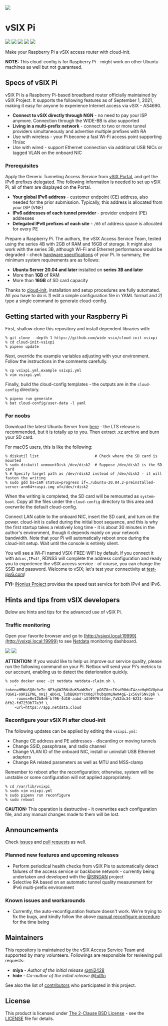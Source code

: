 ![](https://i.imgur.com/AluMwI0.png)

# vSIX Pi
[![](http://img.shields.io/github/license/wide-vsix/vsixpi)](LICENSE) [![](https://img.shields.io/github/issues/wide-vsix/vsixpi)](https://github.com/wide-vsix/vsixpi/issues) [![](https://img.shields.io/github/issues-pr/wide-vsix/vsixpi)](https://github.com/wide-vsix/vsixpi/pulls) [![](https://img.shields.io/github/last-commit/wide-vsix/vsixpi)](https://github.com/wide-vsix/vsixpi/commits) [![](https://img.shields.io/github/release/wide-vsix/vsixpi)](https://github.com/wide-vsix/vsixpi/releases)

Make your Raspberry Pi a vSIX access router with cloud-init.

**NOTE:** This cloud-config is for Raspberry Pi - might work on other Ubuntu machines as well but not guaranteed.

## Specs of vSIX Pi
vSIX Pi is a Raspberry Pi-based broadband router officially maintained by vSIX Project. It supports the following features as of September 1, 2021, making it easy for anyone to experience Internet access via vSIX - AS4690.

- **Connect to vSIX directly through NGN** - no need to pay your ISP anymore. Connection through the WIDE-BB is also supported 
- **Living in a multi-prefix network** - connect to two or more tunnel providers simultaneously and advertise multiple prefixes with RA
- Use with wireless - your Pi become a fast Wi-Fi access point supporting 11n/ac
- Use with wired - support Ethernet connection via additional USB NICs or tagged VLAN on the onboard NIC

### Prerequisites
Apply the Generic Tunneling Access Service from [vSIX Portal](https://portal.vsix.wide.ad.jp/), and get the IPv6 prefixes delegated. The following information is needed to set up vSIX Pi; all of them are displayed on the Portal.

- **Your global IPv6 address** - customer endpoint (CE) address, also needed for the prior submission. Typically, this address is allocated from your ISP (VNE)
- **IPv6 addresses of each tunnel provider** - provider endpoint (PE) addresses
- **Delegated IPv6 prefixes of each site** - `/60` of address space is allocated for every PE

Prepare a Raspberry Pi. The authors, the vSIX Access Service Team, tested using the series 4B with 2GB of RAM and 16GB of storage. It might also work with the series 3B, although Wi-Fi and Ethernet performance would be degraded - check  [hardware specifications](https://en.wikipedia.org/wiki/Raspberry_Pi#Specifications) of your Pi. In summary, the minimum system requirements are as follows:

- **Ubuntu Server 20.04 and later** installed on **series 3B and later**
- More than **1GB** of RAM
- More than **16GB** of SD card capacity

Thanks to [cloud-init](https://cloudinit.readthedocs.io/en/latest/), installation and setup procedures are fully automated. All you have to do is *1)* edit a simple configuration file in YAML format and *2)* type a single command to generate cloud-config.

## Getting started with your Raspberry Pi
First, shallow clone this repository and install dependent libraries with:

```
% git clone --depth 1 https://github.com/wide-vsix/cloud-init-vsixpi
% cd cloud-init-vsixpi
% pipenv update
```

Next, override the example variables adjusting with your environment. Follow the instructions in the comments carefully.

```
% cp vsixpi.yml.example vsixpi.yml
% vim vsixpi.yml
```

Finally, build the cloud-config templates - the outputs are in the `cloud-config` directory.

```
% pipenv run generate
% bat cloud-config/user-data -l yaml
```

### For noobs
Download the latest Ubuntu Server from [here](https://ubuntu.com/download/raspberry-pi) - the LTS release is recommended, but it is totally up to you. Then extract .xz archive and burn your SD card.

For macOS users, this is like the following:

```
% diskutil list                         # Check where the SD card is mounted
% sudo diskutil unmountDisk /dev/disk2  # Suppose /dev/disk2 is the SD card
% # Specify target path as /dev/rdisk2 instead of /dev/disk2 - it will fasten the writing
% sudo gdd bs=16M status=progress if=./ubuntu-20.04.2-preinstalled-server-arm64+raspi.img of=/dev/rdisk2
```

When the writing is completed, the SD card will be remounted as `system-boot`. Copy all the files under the `cloud-config` directory to this area and overwrite the default cloud-config.

Connect LAN cable to the onboard NIC, insert the SD card, and turn on the power. cloud-init is called during the initial boot sequence, and this is why the first startup takes a relatively long time - it is about 30 minutes in the author's environment, though it depends mainly on your network bandwidth. Note that your Pi will automatically reboot once during the cloud-init setup. Wait until the console is entirely silent.

You will see a Wi-Fi named VSIX-FREE-WIFI by default. If you connect it with `Adios,IPv4!`, RDNSS will complete the address configuration and ready you to experience the vSIX access service - of course, you can change the SSID and password. Welcome to vSIX; let's test your connectivity at [test-ipv6.com](https://test-ipv6.com/)!

**FYI:** [iNonius Project](https://inonius.net/) provides the speed test service for both IPv4 and IPv6.

## Hints and tips from vSIX developers
Below are hints and tips for the advanced use of vSIX Pi.

### Traffic monitoring
Open your favorite browser and go to [http://vsixpi.local:19999](http://vsixpi.local:19999) to see [Netdata](https://www.netdata.cloud/) monitoring dashboard.

[![](https://i.imgur.com/nHMLnWY.png)](https://i.imgur.com/nHMLnWY.png)
[![](https://i.imgur.com/uYjA47F.png)](https://i.imgur.com/uYjA47F.png)

**ATTENTION:** If you would like to help us improve our service quality, please run the following command on your Pi. Netbox will send your Pi's metrics to our account, enabling us to detect the deterioration quickly.

```
% sudo docker exec -it netdata netdata-claim.sh \
    -token=HMWaSQ0c3eTe_NE3qXW2RNi8uK5aWKRvY__pO8Z8rcIKsd90duT4zzeHqHGV8phaKzp-7QGK1-o9RIEPNL_nH1j_eD6xL_lubBBKoYYcXOqJThubqomLNwm4gE-1x56yFSNvJpk \
    -rooms=0e12b8e6-bf96-4d10-aabd-a3f0976f43de,7a52dc34-6231-4dee-8fb2-fd7259b77e3f \
    -url=https://app.netdata.cloud
```

### Reconfigure your vSIX Pi after cloud-init
The following updates can be applied by editing the `vsixpi.yml`:

- Change CE address and PE addresses - discarding or moving tunnels
- Change SSID, passphrase, and radio channel
- Change VLAN ID of the onboard NIC, install or uninstall USB Ethernet adapters
- Change RA related parameters as well as MTU and MSS-clamp

Remember to reboot after the reconfiguration; otherwise, system will be unstable or some configuration will not applied appropriately.

```
% cd /var/lib/vsixpi
% sudo vim vsixpi.yml
% sudo pipenv run reconfigure
% sudo reboot
```

**CAUTION:** This operation is destructive - it overwrites each configuration file, and any manual changes made to them will be lost.

## Announcements
Check [issues](https://github.com/wide-vsix/cloud-init-vsixpi/issues) and [pull requests](https://github.com/wide-vsix/cloud-init-vsixpi/pulls) as well.

### Planned new features and upcoming releases

- Perform periodical health checks from vSIX Pis to automatically detect failures of the access service or backbone network - currently being undertaken and developed with the [@SINDAN](https://github.com/SINDAN) project
- Selective RA based on an automatic tunnel quality measurement for IPv6 multi-prefix environment

### Known issues and workarounds

- Currently, the auto-reconfiguration feature doesn't work. We're trying to fix the bugs, and kindly follow the above [manual reconfigure procedure](https://github.com/wide-vsix/vsixpi#reconfigure-running-vsix-pi) for the time being

## Maintainers
This repository is maintained by the vSIX Access Service Team and supported by many volunteers. Followings are responsible for reviewing pull requests:

- **miya** - *Author of the initial release* [@mi2428](https://github.com/mi2428)
- **hide** - *Co-author of the initial release* [@hdfln](https://github.com/hdfln)

See also the list of [contributors](https://github.com/wide-vsix/vsixpi/graphs/contributors) who participated in this project.

## License
This product is licensed under [The 2-Clause BSD License](https://opensource.org/licenses/BSD-2-Clause) - see the [LICENSE](LICENSE) file for details.
